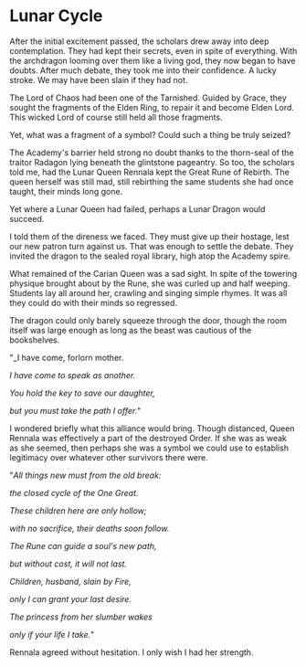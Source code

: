 # Lunar Cycle

After the initial excitement passed, the scholars drew away into deep contemplation. They had kept their secrets, even in spite of everything. With the archdragon looming over them like a living god, they now began to have doubts. After much debate, they took me into their confidence. A lucky stroke. We may have been slain if they had not.

The Lord of Chaos had been one of the Tarnished. Guided by Grace, they sought the fragments of the Elden Ring, to repair it and become Elden Lord. This wicked Lord of course still held all those fragments.

Yet, what was a fragment of a symbol? Could such a thing be truly seized?

The Academy's barrier held strong no doubt thanks to the thorn-seal of the traitor Radagon lying beneath the glintstone pageantry. So too, the scholars told me, had the Lunar Queen Rennala kept the Great Rune of Rebirth. The queen herself was still mad, still rebirthing the same students she had once taught, their minds long gone.

Yet where a Lunar Queen had failed, perhaps a Lunar Dragon would succeed.

I told them of the direness we faced. They must give up their hostage, lest our new patron turn against us. That was enough to settle the debate. They invited the dragon to the sealed royal library, high atop the Academy spire.

What remained of the Carian Queen was a sad sight. In spite of the towering physique brought about by the Rune, she was curled up and half weeping. Students lay all around her, crawling and singing simple rhymes. It was all they could do with their minds so regressed.

The dragon could only barely squeeze through the door, though the room itself was large enough as long as the beast was cautious of the bookshelves.

"_I have come, forlorn mother.

_I have come to speak as another._

_You hold the key to save our daughter,_

_but you must take the path I offer._"

I wondered briefly what this alliance would bring. Though distanced, Queen Rennala was effectively a part of the destroyed Order. If she was as weak as she seemed, then perhaps she was a symbol we could use to establish legitimacy over whatever other survivors there were.

"_All things new must from the old break:_

_the closed cycle of the One Great._

_These children here are only hollow;_

_with no sacrifice, their deaths soon follow._

_The Rune can guide a soul's new path,_

_but without cost, it will not last._

_Children, husband, slain by Fire,_

_only I can grant your last desire._

_The princess from her slumber wakes_

_only if your life I take._"

Rennala agreed without hesitation. I only wish I had her strength.
